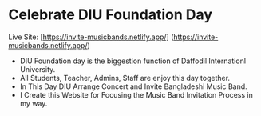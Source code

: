 # Celebrate DIU Foundation Day

Live Site: [https://invite-musicbands.netlify.app/] (https://invite-musicbands.netlify.app/)

* DIU Foundation day is the biggestion function of Daffodil Internationl University.
* All Students, Teacher, Admins, Staff are enjoy this day together.
* In This Day DIU Arrange Concert and Invite Bangladeshi Music Band.
* I Create this Website for Focusing the Music Band Invitation Process in my way.
